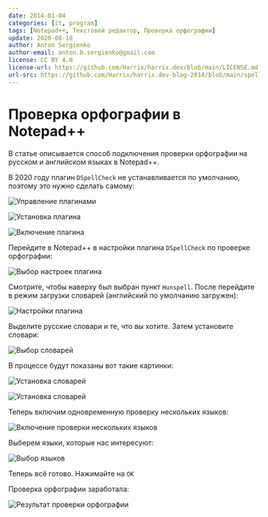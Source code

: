 ```yaml
---
date: 2014-01-04
categories: [it, program]
tags: [Notepad++, Текстовой редактор, Проверка орфографии]
update: 2020-08-18
author: Anton Sergienko
author-email: anton.b.sergienko@gmail.com
license: CC BY 4.0
license-url: https://github.com/Harrix/harrix.dev/blob/main/LICENSE.md
url-src: https://github.com/Harrix/harrix.dev-blog-2014/blob/main/spell-check-in-notepad/spell-check-in-notepad.md
---
```


# Проверка орфографии в Notepad++

В статье описывается способ подключения проверки орфографии на русском и английском языках в Notepad++.

В 2020 году плагин `DSpellCheck` не устанавливается по умолчанию, поэтому это нужно сделать самому:

![Управление плагинами](img/plugins_01.png)

![Установка плагина](img/plugins_02.png)

![Включение плагина](img/plugins_03.png)

Перейдите в Notepad++ в настройки плагина `DSpellCheck` по проверке орфографии:

![Выбор настроек плагина](img/spell-check_01.png)

Смотрите, чтобы наверху был выбран пункт `Hunspell`. После перейдите в режим загрузки словарей (английский по умолчанию загружен):

![Настройки плагина](img/spell-check_02.png)

Выделите русские словари и те, что вы хотите. Затем установите словари:

![Выбор словарей](img/spell-check_03.png)

В процессе будут показаны вот такие картинки:

![Установка словарей](img/spell-check_04.png)

![Установка словарей](img/spell-check_05.png)

Теперь включим одновременную проверку нескольких языков:

![Включение проверки нескольких языков](img/spell-check_06.png)

Выберем языки, которые нас интересуют:

![Выбор языков](img/spell-check_07.png)

Теперь всё готово. Нажимайте на `OK`

Проверка орфографии заработала:

![Результат проверки орфографии](img/spell-check_08.png)
